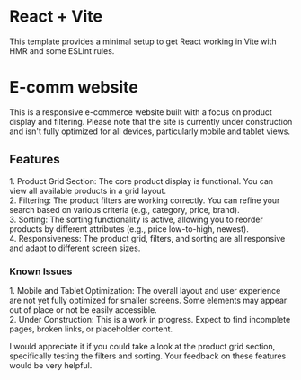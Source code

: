 # React + Vite

This template provides a minimal setup to get React working in Vite with HMR and some ESLint rules.
<h1> E-comm website </h2>
This is a responsive e-commerce website built with a focus on product display and filtering. Please note that the site is currently under construction and isn't fully optimized for all devices, particularly mobile and tablet views.

<h2>Features </h2>
1. Product Grid Section: The core product display is functional. You can view all available products in a grid layout.
<br>
2. Filtering: The product filters are working correctly. You can refine your search based on various criteria (e.g., category, price, brand).
<br>
3. Sorting: The sorting functionality is active, allowing you to reorder products by different attributes (e.g., price low-to-high, newest).
<br>
4. Responsiveness: The product grid, filters, and sorting are all responsive and adapt to different screen sizes.
<br>
<h3>Known Issues</h3>
1. Mobile and Tablet Optimization: The overall layout and user experience are not yet fully optimized for smaller screens. Some elements may appear out of place or not be easily accessible.
<br>
2. Under Construction: This is a work in progress. Expect to find incomplete pages, broken links, or placeholder content.
<br>

I would appreciate it if you could take a look at the product grid section, specifically testing the filters and sorting. Your feedback on these features would be very helpful.
